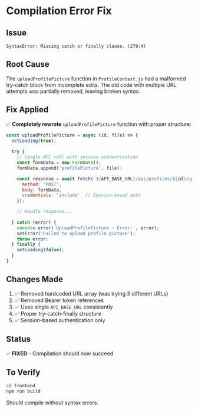 # Compilation Error Fix

## Issue
```
SyntaxError: Missing catch or finally clause. (279:4)
```

## Root Cause
The `uploadProfilePicture` function in `ProfileContext.js` had a malformed try-catch block from incomplete edits. The old code with multiple URL attempts was partially removed, leaving broken syntax.

## Fix Applied
✅ **Completely rewrote** `uploadProfilePicture` function with proper structure:

```javascript
const uploadProfilePicture = async (id, file) => {
  setLoading(true);
  
  try {
    // Single API call with session authentication
    const formData = new FormData();
    formData.append('profilePicture', file);

    const response = await fetch(`${API_BASE_URL}/api/profiles/${id}/upload-picture`, {
      method: 'POST',
      body: formData,
      credentials: 'include'  // Session-based auth
    });

    // Handle response...
    
  } catch (error) {
    console.error('UploadProfilePicture - Error:', error);
    setError('Failed to upload profile picture');
    throw error;
  } finally {
    setLoading(false);
  }
}
```

## Changes Made
1. ✅ Removed hardcoded URL array (was trying 3 different URLs)
2. ✅ Removed Bearer token references
3. ✅ Uses single `API_BASE_URL` consistently
4. ✅ Proper try-catch-finally structure
5. ✅ Session-based authentication only

## Status
✅ **FIXED** - Compilation should now succeed

## To Verify
```bash
cd frontend
npm run build
```

Should compile without syntax errors.
